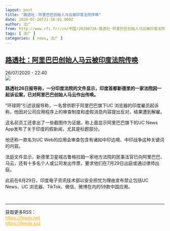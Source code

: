 ```yaml
---
layout: post
title: "路透社：阿里巴巴创始人马云被印度法院传唤"
date: 2020-07-26T21:56:01.000Z
author: 法广
from: http://www.rfi.fr//cn/中国/20200726-路透社-阿里巴巴创始人马云被印度法院传唤
tags: [ 法广 ]
categories: [ news, 法广 ]
---
```

<!--1595800561000-->
[路透社：阿里巴巴创始人马云被印度法院传唤](http://www.rfi.fr//cn/%E4%B8%AD%E5%9B%BD/20200726-%E8%B7%AF%E9%80%8F%E7%A4%BE-%E9%98%BF%E9%87%8C%E5%B7%B4%E5%B7%B4%E5%88%9B%E5%A7%8B%E4%BA%BA%E9%A9%AC%E4%BA%91%E8%A2%AB%E5%8D%B0%E5%BA%A6%E6%B3%95%E9%99%A2%E4%BC%A0%E5%94%A4)
------

<div>
<div>26/07/2020 - 22:40</div><img src="https://s.rfi.fr/media/display/3526ed66-cf80-11ea-b7d0-005056bff430/w:310/p:16x9/eed5fb55-c632-43f8-9ad5-acb20ed52b27_w1023_r1_s.jpg"><p><strong>路透社26日报导称，一分印度法院的文件显示，印度首都新德里的一家法院因一起诉讼案，已对阿里巴巴创始人马云作出传唤。</strong></p><div class="t-content__body u-clearfix"><div class="m-interstitial"></div><p>“环球网”引述该报导称，一名曾供职于阿里巴巴旗下UC 浏览器的印度雇员起诉称，他因对公司应用程序上的审查制度和虚假消息内容提出反对，结果遭到解雇。</p><p>这名前员工还拿出了一些截图作为证据，称上面显示阿里巴巴旗下的UC News App发布了关于印度的假新闻，尤其是标题部分。</p><p>他还称一款名为UC Web的应用会审查包含有诸如中印边境、中印战争这种关键词的内容。</p><p>法庭文件显示，新德里卫星城古鲁格拉姆一家地方法院的民事法官已向阿里巴巴、马云，还有十多名个人或公司发出传票，要求他们在7月29日出庭或通过律师出庭。</p><p>此前在6月29日，印度电子资讯技术部以安全担忧为理由宣布禁止包括UC News、UC 浏览器、TikTok、微信、微博在内的59款中国应用。</p><div class="o-self-promo o-self-promo--nl o-self-promo--hidden" data-selfpromo-newsletter></div><div class="o-self-promo o-self-promo--app o-self-promo--hidden" data-selfpromo-app></div></div><br><hr><div>获取更多RSS：<br><a href="https://feedx.net" style="color:orange" target="_blank">https://feedx.net</a> <br><a href="https://feedx.xyz" style="color:orange" target="_blank">https://feedx.xyz</a><br></div>
</div>
